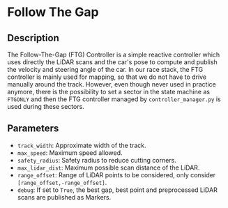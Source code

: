 # Follow The Gap

## Description
The Follow-The-Gap (FTG) Controller is a simple reactive controller which uses directly the LiDAR scans and the car's pose to compute and publish the velocity and steering angle of the car. In our race stack, the FTG controller is mainly used for mapping, so that we do not have to drive manually around the track. However, even though never used in practice anymore, there is the possibility to set a sector in the state machine as `FTGONLY` and then the FTG controller managed by `controller_manager.py` is used during these sectors.

 ## Parameters
 - `track_width`: Approximate width of the track.
 - `max_speed`: Maximum speed allowed.
 - `safety_radius`: Safety radius to reduce cutting corners.
 - `max_lidar_dist`: Maximum possible scan distance of the LiDAR.
 - `range_offset`: Range of LiDAR points to be considered, only consider `[range_offset,-range_offset]`.
 - `debug`: If set to `True`, the best gap, best point and preprocessed LiDAR scans are published as Markers.
